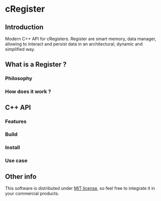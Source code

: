 # cRegister

## Introduction

Modern C++ API for cRegisters. Register are smart memory, data manager, allowing to interact and persist data in an architectural, dynamic and simplified way.

## What is a Register ?

### Philosophy

### How does it work ?

## C++ API

### Features

### Build

### Install

### Use case

## Other info

This software is distributed under [MIT license](http://www.opensource.org/licenses/mit-license.php), so feel free to integrate it in your commercial products.

